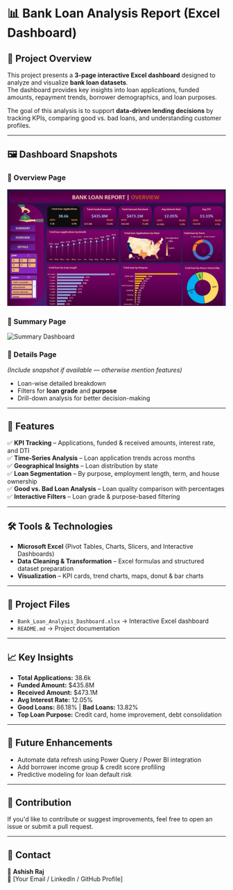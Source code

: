# 📊 Bank Loan Analysis Report (Excel Dashboard)

## 📌 Project Overview  
This project presents a **3-page interactive Excel dashboard** designed to analyze and visualize **bank loan datasets**.  
The dashboard provides key insights into loan applications, funded amounts, repayment trends, borrower demographics, and loan purposes.  

The goal of this analysis is to support **data-driven lending decisions** by tracking KPIs, comparing good vs. bad loans, and understanding customer profiles.

---

## 🖼️ Dashboard Snapshots  

### 🔹 Overview Page  
![Overview Dashboard](Report_Overview.png)

### 🔹 Summary Page  
![Summary Dashboard](./Screenshot%202025-07-30%20184940.png)

### 🔹 Details Page  
*(Include snapshot if available — otherwise mention features)*  
- Loan-wise detailed breakdown  
- Filters for **loan grade** and **purpose**  
- Drill-down analysis for better decision-making  

---

## 🚀 Features  
✅ **KPI Tracking** – Applications, funded & received amounts, interest rate, and DTI  
✅ **Time-Series Analysis** – Loan application trends across months  
✅ **Geographical Insights** – Loan distribution by state  
✅ **Loan Segmentation** – By purpose, employment length, term, and house ownership  
✅ **Good vs. Bad Loan Analysis** – Loan quality comparison with percentages  
✅ **Interactive Filters** – Loan grade & purpose-based filtering  

---

## 🛠️ Tools & Technologies  
- **Microsoft Excel** (Pivot Tables, Charts, Slicers, and Interactive Dashboards)  
- **Data Cleaning & Transformation** – Excel formulas and structured dataset preparation  
- **Visualization** – KPI cards, trend charts, maps, donut & bar charts  

---

## 📂 Project Files  
- `Bank_Loan_Analysis_Dashboard.xlsx` → Interactive Excel dashboard  
- `README.md` → Project documentation  

---

## 📈 Key Insights  
- **Total Applications:** 38.6k  
- **Funded Amount:** $435.8M  
- **Received Amount:** $473.1M  
- **Avg Interest Rate:** 12.05%  
- **Good Loans:** 86.18% | **Bad Loans:** 13.82%  
- **Top Loan Purpose:** Credit card, home improvement, debt consolidation  

---

## 🔮 Future Enhancements  
- Automate data refresh using Power Query / Power BI integration  
- Add borrower income group & credit score profiling  
- Predictive modeling for loan default risk  

---

## 🤝 Contribution  
If you'd like to contribute or suggest improvements, feel free to open an issue or submit a pull request.  

---

## 📧 Contact  
👤 **Ashish Raj**  
📩 [Your Email / LinkedIn / GitHub Profile]  
